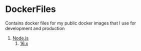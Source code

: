 # DockerFiles

Contains docker files for my public docker images that I use for development and production

1. [Node.js](https://github.com/BrayanAbraham/DockerFiles/tree/master/Node.js/)
   1. [16.x](https://github.com/BrayanAbraham/DockerFiles/tree/master/Node.js/16.x)
